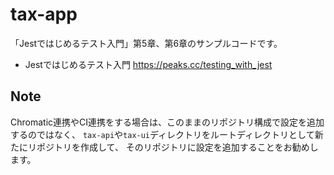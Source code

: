 # tax-app

「Jestではじめるテスト入門」第5章、第6章のサンプルコードです。

* Jestではじめるテスト入門 https://peaks.cc/testing_with_jest

## Note

Chromatic連携やCI連携をする場合は、このままのリポジトリ構成で設定を追加するのではなく、
`tax-api`や`tax-ui`ディレクトリをルートディレクトリとして新たにリポジトリを作成して、
そのリポジトリに設定を追加することをお勧めします。
